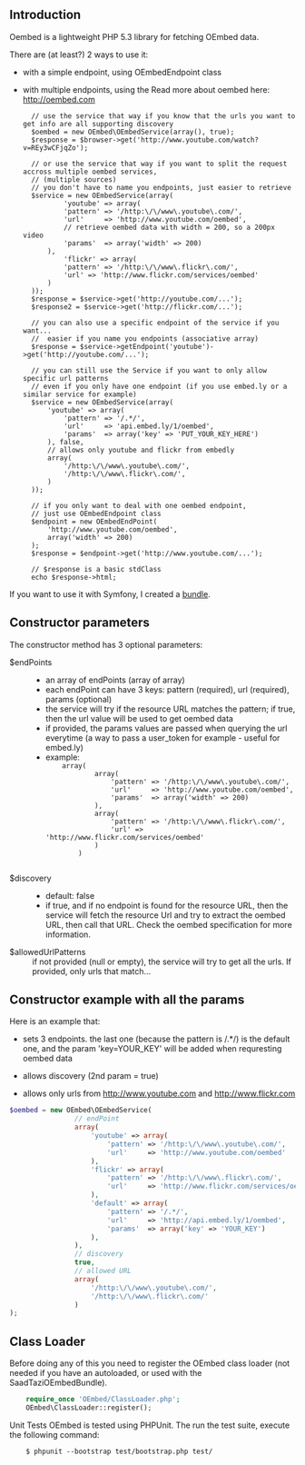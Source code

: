 Introduction
------------
Oembed is a lightweight PHP 5.3 library for fetching OEmbed data.

There are (at least?) 2 ways to use it: 
- with a simple endpoint, using OEmbedEndpoint class
- with multiple endpoints, using the 
Read more about oembed here: http://oembed.com

        // use the service that way if you know that the urls you want to get info are all supporting discovery
        $oembed = new OEmbed\OEmbedService(array(), true);
        $response = $browser->get('http://www.youtube.com/watch?v=REy3wCFjqZo');
        
        // or use the service that way if you want to split the request accross multiple oembed services,
        // (multiple sources)
        // you don't have to name you endpoints, just easier to retrieve
        $service = new OEmbedService(array(
                'youtube' => array(
                'pattern' => '/http:\/\/www\.youtube\.com/', 
                'url'     => 'http://www.youtube.com/oembed',
                // retrieve oembed data with width = 200, so a 200px video
                'params'  => array('width' => 200)
            ),
                'flickr' => array(
                'pattern' => '/http:\/\/www\.flickr\.com/', 
                'url' => 'http://www.flickr.com/services/oembed'
            )
        ));
        $response = $service->get('http://youtube.com/...');
        $response2 = $service->get('http://flickr.com/...');

        // you can also use a specific endpoint of the service if you want...
        //  easier if you name you endpoints (associative array)
        $response = $service->getEndpoint('youtube')->get('http://youtube.com/...');
        
        // you can still use the Service if you want to only allow specific url patterns
        // even if you only have one endpoint (if you use embed.ly or a similar service for example)
        $service = new OEmbedService(array(
            'youtube' => array(
                'pattern' => '/.*/', 
                'url'     => 'api.embed.ly/1/oembed',
                'params'  => array('key' => 'PUT_YOUR_KEY_HERE')
            ), false,
            // allows only youtube and flickr from embedly
            array(
                '/http:\/\/www\.youtube\.com/',
                '/http:\/\/www\.flickr\.com/',
            )
        ));
        
        // if you only want to deal with one oembed endpoint, 
        // just use OEmbedEndpoint class
        $endpoint = new OEmbedEndPoint(
            'http://www.youtube.com/oembed',
            array('width' => 200)            
        );
        $response = $endpoint->get('http://www.youtube.com/...');

        // $response is a basic stdClass
        echo $response->html; 

If you want to use it with Symfony, I created a [bundle](https://github.com/saadtazi/SaadTaziOEmbedBundle).

Constructor parameters
----------------------

The constructor method has 3 optional parameters:

<dl>
<dt>$endPoints</dt>
<dd>
<ul><li>an array of endPoints (array of array)</li>
    <li>each endPoint can have 3 keys: pattern (required), url (required), 
params (optional)</li>
    <li>the service will try if the resource URL matches the pattern;
if true, then the url value will be used to get oembed data</li>
    <li>if provided, the params values are passed when querying the url everytime (a way to pass
a user_token for example - useful for embed.ly)</li>
<li>example:

<code>
    array(
            array(
                'pattern' => '/http:\/\/www\.youtube\.com/', 
                'url'     => 'http://www.youtube.com/oembed',
                'params'  => array('width' => 200)
            ),
            array(
                'pattern' => '/http:\/\/www\.flickr\.com/', 
                'url' => 'http://www.flickr.com/services/oembed'
            )
        )

</code>
</li>
</dd>

  
<dt>$discovery</dt>
<dd>
    <ul>
        <li>default: false</li>
        <li>if true, and if no endpoint is found for the resource URL, then the service 
will fetch the resource Url and try to extract the oembed URL, 
then call that URL.
Check the oembed specification for more information.</li>
</dd>
<dt>$allowedUrlPatterns</dt>
<dd>
if not provided (null or empty), the service will try 
to get all the urls. If provided, only urls that match...
</dd>
</dl>

Constructor example with all the params
---------------------------------------

Here is an example that:

* sets 3 endpoints. the last one (because the pattern is /.*/) is the default 
one, and the param 'key=YOUR_KEY' will be added when requresting oembed data

* allows discovery (2nd param = true)

* allows only urls from http://www.youtube.com and http://www.flickr.com

``` php
$oembed = new OEmbed\OEmbedService(
                // endPoint
                array(
                    'youtube' => array(
                        'pattern' => '/http:\/\/www\.youtube\.com/', 
                        'url'     => 'http://www.youtube.com/oembed'
                    ),
                    'flickr' => array(
                        'pattern' => '/http:\/\/www\.flickr\.com/', 
                        'url'     => 'http://www.flickr.com/services/oembed'
                    ),
                    'default' => array(
                        'pattern' => '/.*/', 
                        'url'     => 'http://api.embed.ly/1/oembed',
                        'params'  => array('key' => 'YOUR_KEY')
                    ),
                ),
                // discovery
                true,
                // allowed URL
                array(
                    '/http:\/\/www\.youtube\.com/',
                    '/http:\/\/www\.flickr\.com/'
                )
);
```

Class Loader
------------
Before doing any of this you need to register the OEmbed class loader 
(not needed if you have an autoloaded, or used with the SaadTaziOEmbedBundle).

``` php
    require_once 'OEmbed/ClassLoader.php';
    OEmbed\ClassLoader::register();
```

Unit Tests
OEmbed is tested using PHPUnit. The run the test suite, execute the following
command:

```
    $ phpunit --bootstrap test/bootstrap.php test/
```
